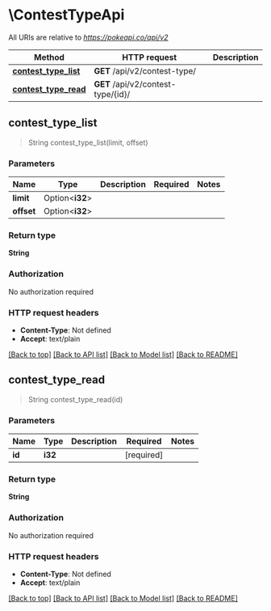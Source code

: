 # \ContestTypeApi

All URIs are relative to *https://pokeapi.co/api/v2*

Method | HTTP request | Description
------------- | ------------- | -------------
[**contest_type_list**](ContestTypeApi.md#contest_type_list) | **GET** /api/v2/contest-type/ | 
[**contest_type_read**](ContestTypeApi.md#contest_type_read) | **GET** /api/v2/contest-type/{id}/ | 



## contest_type_list

> String contest_type_list(limit, offset)


### Parameters


Name | Type | Description  | Required | Notes
------------- | ------------- | ------------- | ------------- | -------------
**limit** | Option<**i32**> |  |  |
**offset** | Option<**i32**> |  |  |

### Return type

**String**

### Authorization

No authorization required

### HTTP request headers

- **Content-Type**: Not defined
- **Accept**: text/plain

[[Back to top]](#) [[Back to API list]](../README.md#documentation-for-api-endpoints) [[Back to Model list]](../README.md#documentation-for-models) [[Back to README]](../README.md)


## contest_type_read

> String contest_type_read(id)


### Parameters


Name | Type | Description  | Required | Notes
------------- | ------------- | ------------- | ------------- | -------------
**id** | **i32** |  | [required] |

### Return type

**String**

### Authorization

No authorization required

### HTTP request headers

- **Content-Type**: Not defined
- **Accept**: text/plain

[[Back to top]](#) [[Back to API list]](../README.md#documentation-for-api-endpoints) [[Back to Model list]](../README.md#documentation-for-models) [[Back to README]](../README.md)

